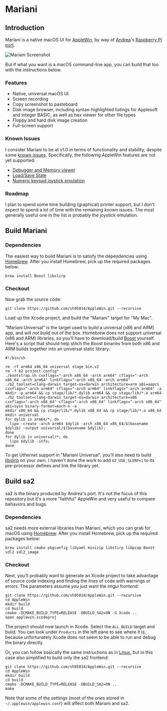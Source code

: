 # Mariani

## Introduction

Mariani is a native macOS UI for [AppleWin](https://github.com/AppleWin/AppleWin), by way of [Andrea](https://github.com/audetto)'s [Raspberry Pi port](https://github.com/audetto/AppleWin).

![Mariani Screenshot](https://github.com/sh95014/AppleWin/assets/95387068/d8e090d2-6e86-4a87-872d-5d588c3e47de)

But if what you want is a macOS command-line app, you can build that too with the instructions below.

### Features

- Native, universal macOS UI
- Screen recording
- Copy screenshot to pasteboard
- Disk image browser, including syntax-highlighted listings for Applesoft and Integer BASIC, as well as hex viewer for other file types
- Floppy and hard disk image creation
- Full-screen support

### Known Issues

I consider Mariani to be at v1.0 in terms of functionality and stability, despite some [known issues](https://github.com/sh95014/AppleWin/issues). Specifically, the following AppleWin features are not yet supported:

- [Debugger and Memory viewer](https://github.com/sh95014/AppleWin/issues/12)
- [Load/Save State](https://github.com/sh95014/AppleWin/issues/13)
- [Numeric keypad joystick emulation](https://github.com/sh95014/AppleWin/issues/10)

### Roadmap

I plan to spend some time building (graphical) printer support, but I don't expect to spend a lot of time with the remaining known issues. The most generally useful one in the list is probably the joystick emulation.

## Build Mariani

### Dependencies

The easiest way to build Mariani is to satisfy the dependencies using [Homebrew](https://brew.sh). After you install Homebrew, pick up the required packages below:

```
brew install Boost libslirp
```

### Checkout

Now grab the source code:

```
git clone https://github.com/sh95014/AppleWin.git --recursive
```

Load up the Xcode project, and build the "Mariani" target for "My Mac".

"Mariani Universal" is the target used to build a universal (x86 and ARM) app, and will *not* build out of the box. Homebrew does not support universal (x86 and ARM) libraries, so you'll have to download/build [Boost](https://www.boost.org/users/download/) yourself. Here's a script that should help stitch the Boost binaries from both x86 and ARM builds together into an universal static library:

```
#!/bin/sh

rm -rf arm64 x86_64 universal stage bin.v2
rm -f b2 project-config*
./bootstrap.sh cxxflags="-arch x86_64 -arch arm64" cflags="-arch x86_64 -arch arm64" linkflags="-arch x86_64 -arch arm64"
./b2 toolset=clang-darwin target-os=darwin architecture=arm abi=aapcs cxxflags="-arch arm64" cflags="-arch arm64" linkflags="-arch arm64" -a
mkdir -p arm64 && cp stage/lib/*.dylib arm64 && cp stage/lib/*.a arm64
./b2 toolset=clang-darwin target-os=darwin architecture=x86 cxxflags="-arch x86_64" cflags="-arch x86_64" linkflags="-arch x86_64" abi=sysv binary-format=mach-o -a
mkdir x86_64 && cp stage/lib/*.dylib x86_64 && cp stage/lib/*.a x86_64
mkdir universal
for dylib in arm64/*; do 
  lipo -create -arch arm64 $dylib -arch x86_64 x86_64/$(basename $dylib) -output universal/$(basename $dylib); 
done
for dylib in universal/*; do
  lipo $dylib -info;
done
```

To get Uthernet support in "Mariani Universal", you'll also need to build [libslirp](https://gitlab.freedesktop.org/slirp/libslirp) on your own. I haven't done the work to add `U2_USE_SLIRP=1` to its pre-processor defines and link the library yet.

## Build sa2

sa2 is the binary produced by Andrea's port. It's not the focus of this repository but it's a more "faithful" AppleWin and very useful to compare behaviors and bugs.

### Dependencies

sa2 needs more external libraries than Mariani, which you can grab for macOS using [Homebrew](https://brew.sh). After you install Homebrew, pick up the required packages below:

```
brew install cmake pkgconfig libyaml minizip libslirp libpcap Boost sdl2 sdl2_image
```

### Checkout

Next, you'll probably want to generate an Xcode project to take advantage of source code indexing and finding the lines of code with warnings or errors. The parameters assume you just want the imgui frontend:

```
git clone https://github.com/sh95014/AppleWin.git --recursive
cd AppleWin
mkdir build
cd build
cmake -DCMAKE_BUILD_TYPE=RELEASE -DBUILD_SA2=ON -G Xcode ..
open applewin.xcodeproj
```

The project should now launch in Xcode. Select the `ALL_BUILD` target and build. You can look under `Products` in the left pane to see where it is, because unfortunately Xcode does not seem to be able to run and debug the binary directly.

Or, you can follow basically the same instructions as in [Linux](linux.md), but in this case also simplified to build only the sa2 frontend:

```
git clone https://github.com/sh95014/AppleWin.git --recursive
cd AppleWin
mkdir build
cd build
cmake -DCMAKE_BUILD_TYPE=RELEASE -DBUILD_SA2=ON ..
make
```

Note that some of the settings (most of the ones stored in `~/.applewin/applewin.conf`) will affect both Mariani and sa2.
